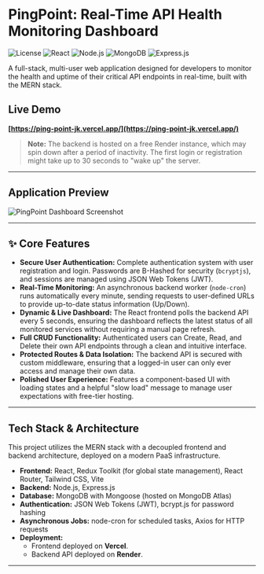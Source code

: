 # PingPoint: Real-Time API Health Monitoring Dashboard

![License](https://img.shields.io/badge/license-MIT-blue.svg)
![React](https://img.shields.io/badge/React-20232A?style=for-the-badge&logo=react&logoColor=61DAFB)
![Node.js](https://img.shields.io/badge/Node.js-339933?style=for-the-badge&logo=nodedotjs&logoColor=white)
![MongoDB](https://img.shields.io/badge/MongoDB-4EA94B?style=for-the-badge&logo=mongodb&logoColor=white)
![Express.js](https://img.shields.io/badge/Express.js-000000?style=for-the-badge&logo=express&logoColor=white)

A full-stack, multi-user web application designed for developers to monitor the health and uptime of their critical API endpoints in real-time, built with the MERN stack.

##  Live Demo

**[https://ping-point-jk.vercel.app/](https://ping-point-jk.vercel.app/)**

> **Note:** The backend is hosted on a free Render instance, which may spin down after a period of inactivity. The first login or registration might take up to 30 seconds to "wake up" the server.

---

##  Application Preview

![PingPoint Dashboard Screenshot](./dashboard-screenshot.png)

---

## ✨ Core Features

-   **Secure User Authentication:** Complete authentication system with user registration and login. Passwords are B-Hashed for security (`bcryptjs`), and sessions are managed using JSON Web Tokens (JWT).
-   **Real-Time Monitoring:** An asynchronous backend worker (`node-cron`) runs automatically every minute, sending requests to user-defined URLs to provide up-to-date status information (Up/Down).
-   **Dynamic & Live Dashboard:** The React frontend polls the backend API every 5 seconds, ensuring the dashboard reflects the latest status of all monitored services without requiring a manual page refresh.
-   **Full CRUD Functionality:** Authenticated users can Create, Read, and Delete their own API endpoints through a clean and intuitive interface.
-   **Protected Routes & Data Isolation:** The backend API is secured with custom middleware, ensuring that a logged-in user can only ever access and manage their own data.
-   **Polished User Experience:** Features a component-based UI with loading states and a helpful "slow load" message to manage user expectations with free-tier hosting.

---

##  Tech Stack & Architecture

This project utilizes the MERN stack with a decoupled frontend and backend architecture, deployed on a modern PaaS infrastructure.

-   **Frontend:** React, Redux Toolkit (for global state management), React Router, Tailwind CSS, Vite
-   **Backend:** Node.js, Express.js
-   **Database:** MongoDB with Mongoose (hosted on MongoDB Atlas)
-   **Authentication:** JSON Web Tokens (JWT), bcrypt.js for password hashing
-   **Asynchronous Jobs:** node-cron for scheduled tasks, Axios for HTTP requests
-   **Deployment:**
    -   Frontend deployed on **Vercel**.
    -   Backend API deployed on **Render**.

---

